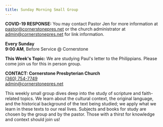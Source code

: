 ```yaml
---
title: Sunday Morning Small Group
---
```

**COVID-19 RESPONSE:** You may contact Pastor Jen for more information at pastor@cornerstonepres.net or the church administrator at admin@cornerstonepres.net for link information.

**Every Sunday**\
**9:00 AM**, Before Service @ Cornerstone 

**This Week's Topic:** We are studying Paul's letter to the Philippians. Please come join us for this in person group.

**CONTACT: Cornerstone Presbyterian Church**\
[(360) 754-7749](tel:360-754-7749)\
[admin@cornerstonepres.net](mailto:admin@cornerstonepres.net)

This weekly small group dives deep into the study of scripture and faith-related topics. We learn about the cultural context, the original language, and the historical background of the text being studied; we apply what we learn in these texts to our real lives. Subjects and books for study are chosen by the group and by the pastor. Those with a thirst for knowledge and context should join us!